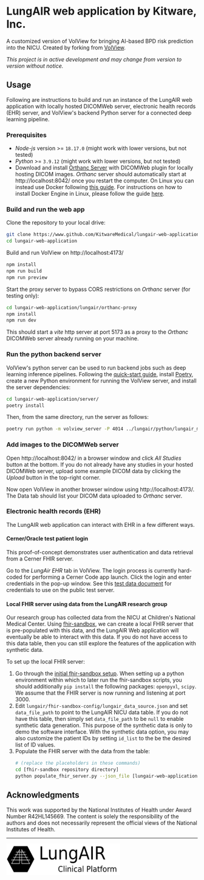 # LungAIR web application by Kitware, Inc.

A customized version of VolView for bringing AI-based BPD risk prediction into the NICU.
Created by forking from [VolView](https://github.com/kitware/volview).

_This project is in active development and may change from version to version without notice._

## Usage

Following are instructions to build and run an instance of the LungAIR web application with
locally hosted DICOMWeb server, electronic health records (EHR) server, and VolView's
backend Python server for a connected deep learning pipeline.

### Prerequisites
- _Node-js_ version >= `18.17.0` (might work with lower versions, but not tested)
- _Python_ >= `3.9.12` (might work with lower versions, but not tested)
- Download and install [Orthanc Server](https://www.orthanc-server.com/download.php)
  with DICOMWeb plugin for locally hosting DICOM images.
  _Orthanc_ server should automatically start at http://localhost:8042/ once you restart the
  computer. On Linux you can instead use Docker following [this guide](orthanc-docker-quickstart.md).
  For instructions on how to install Docker Engine in Linux, please follow the guide [here](https://docs.docker.com/engine/install/ubuntu/).

### Build and run the web app

Clone the repository to your local drive:

```bash
git clone https://www.github.com/KitwareMedical/lungair-web-application --branch=lungair-main
cd lungair-web-application
```

Build and run VolView on http://localhost:4173/

```bash
npm install
npm run build
npm run preview
```

Start the proxy server to bypass CORS restrictions on _Orthanc_ server (for testing only):

```bash
cd lungair-web-application/lungair/orthanc-proxy
npm install
npm run dev
```
This should start a _vite_ http server at port 5173 as a proxy to the _Orthanc_ DICOMWeb
server already running on your machine.

### Run the python backend server

VolView's python server can be used to run backend jobs such as deep learning inference pipelines.
Following the [quick-start guide](../documentation/content/doc/server-dev.md#starting-the-server),
install [Poetry](https://python-poetry.org/), create a new Python environment for
running the VolView server, and install the server dependencies:
```bash
cd lungair-web-application/server/
poetry install
```
Then, from the same directory, run the server as follows:
```bash
poetry run python -m volview_server -P 4014 ../lungair/python/lungair_methods.py
```


### Add images to the DICOMWeb server

Open http://localhost:8042/ in a browser window and click _All Studies_ button at the bottom.
If you do not already have any studies in your hosted DICOMWeb server, upload some example
DICOM data by clicking the _Upload_ button in the top-right corner.

Now open VolView in another browser window using http://localhost:4173/.
The Data tab should list your DICOM data uploaded to _Orthanc_ server.

### Electronic health records (EHR)

The LungAIR web application can interact with EHR in a few different ways.

#### Cerner/Oracle test patient login

This proof-of-concept demonstrates user authentication and data retrieval from a Cerner FHIR server.

Go to the _LungAir EHR_ tab in VolView. The login process is currently hard-coded for
performing a Cerner Code app launch. Click the login and enter credentials in the
pop-up window. See this [test data document](https://docs.google.com/document/d/10RnVyF1etl_17pyCyK96tyhUWRbrTyEcqpwzW-Z-Ybs/edit)
for credentials to use on the public test server.

#### Local FHIR server using data from the LungAIR research group

Our research group has collected data from the NICU at Children's National Medical Center.
Using [fhir-sandbox](https://github.com/KitwareMedical/fhir-sandbox), we can create a local FHIR server
that is pre-populated with this data, and the LungAIR Web application will eventually be able to interact with this data.
If you do not have access to this data table, then you can still explore the features of the application
with synthetic data.

To set up the local FHIR server:

1. Go through the [initial fhir-sandbox setup](https://github.com/KitwareMedical/fhir-sandbox#initial-setup).
   When setting up a python environment within which to later run the fhir-sandbox scripts, you should additionally
   `pip install` the following packages: `openpyxl`, `scipy`.
   We assume that the FHIR server is now running and listening at port 3000.
2. Edit `lungair/fhir-sandbox-config/lungair_data_source.json` and set `data_file_path` to point to the LungAIR NICU data table.
   If you do not have this table, then simply set `data_file_path` to be `null` to enable synthetic data generation.
   This purpose of the synthetic data is only to demo the software interface. With the synthetic data option, you may also
   customize the patient IDs by setting `id_list` to the be the desired list of ID values.
3. Populate the FHIR server with the data from the table:
   ```bash
   # (replace the placeholders in these commands)
   cd [fhir-sandbox repository directory]
   python populate_fhir_server.py --json_file [lungair-web-application directory]/lungair/fhir-sandbox-config/lungair_data_source.json --fhir_server http://localhost:3000/hapi-fhir-jpaserver/fhir/
   ```

## Acknowledgments

This work was supported by the National Institutes of Health under Award Number R42HL145669.
The content is solely the responsibility of the authors and does not necessarily represent
the official views of the National Institutes of Health.

---

<img src="../lungair/resources/logo.png" width=300 />
